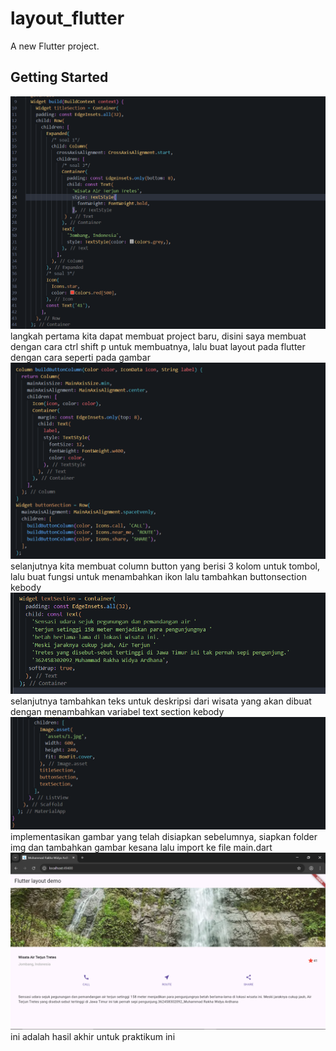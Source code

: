 # layout_flutter

A new Flutter project.

## Getting Started

![alt text](img/prak2.png)
langkah pertama kita dapat membuat project baru, disini saya membuat dengan cara ctrl shift p untuk membuatnya, lalu buat layout pada flutter dengan cara seperti pada gambar
![alt text](img/prak3.png)
selanjutnya kita membuat column button yang berisi 3 kolom untuk tombol, lalu buat fungsi untuk menambahkan ikon lalu tambahkan buttonsection kebody
![alt text](img/prak4.png)
selanjutnya tambahkan teks untuk deskripsi dari wisata yang akan dibuat dengan menambahkan variabel text section kebody
![alt text](img/prak5.png)
implementasikan gambar yang telah disiapkan sebelumnya, siapkan folder img dan tambahkan gambar kesana lalu import ke file main.dart
![img_hasil](img/image.PNG)
ini adalah hasil akhir untuk praktikum ini